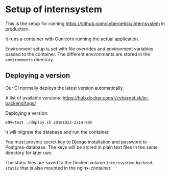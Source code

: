 # Setup of internsystem

This is the setup for running https://github.com/cybernetisk/internsystem
in production.

It runs a container with Gunicorn running the actual application.

Environment setup is set with file overrides and environment variables
passed to the container. The different environments are stored in the
`environments` directory.

## Deploying a version

Our CI normally deploys the latest version automatically.

A list of available versions:
https://hub.docker.com/r/cybernetisk/in-backend/tags/

Deploying a version:

`ENV=test ./deploy.sh 20181023-2214-995`

It will migrate the database and run the container.

You must provide secret key to Django installation and password to
Postgres-database. The keys will be stored in plain text files in the
same directory for later use.

The static files are saved to the Docker-volume
`internsystem-backend-static` that is also mounted in the nginx-container.
